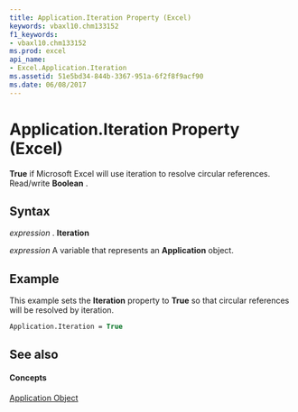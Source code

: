 ```yaml
---
title: Application.Iteration Property (Excel)
keywords: vbaxl10.chm133152
f1_keywords:
- vbaxl10.chm133152
ms.prod: excel
api_name:
- Excel.Application.Iteration
ms.assetid: 51e5bd34-844b-3367-951a-6f2f8f9acf90
ms.date: 06/08/2017
---
```



# Application.Iteration Property (Excel)

 **True** if Microsoft Excel will use iteration to resolve circular references. Read/write **Boolean** .


## Syntax

 _expression_ . **Iteration**

 _expression_ A variable that represents an **Application** object.


## Example

This example sets the  **Iteration** property to **True** so that circular references will be resolved by iteration.


```vb
Application.Iteration = True
```


## See also


#### Concepts


[Application Object](application-object-excel.md)

